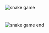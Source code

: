 ![snake game](https://user-images.githubusercontent.com/100831265/175817884-57ddb918-d46d-458e-a691-bbf0d97089b9.png)
#
![snake game end](https://user-images.githubusercontent.com/100831265/175817877-30d759df-4f47-4c40-9e43-b19c02f3281e.png)

